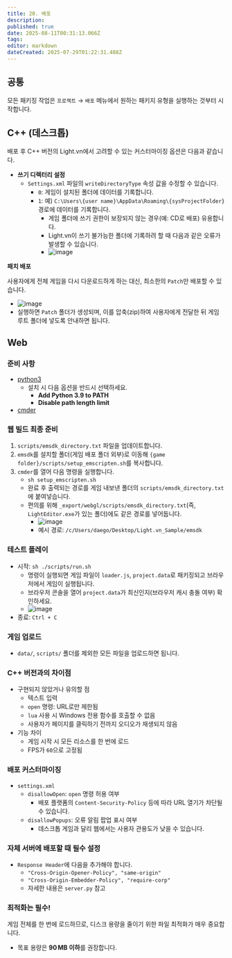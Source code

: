 ```yaml
---
title: 20. 배포
description: 
published: true
date: 2025-08-11T00:31:13.066Z
tags: 
editor: markdown
dateCreated: 2025-07-29T01:22:31.488Z
---
```


## 공통

모든 패키징 작업은 `프로젝트` → `배포` 메뉴에서 원하는 패키지 유형을 실행하는 것부터 시작합니다.

## C++ (데스크톱)

배포 후 C++ 버전의 Light.vn에서 고려할 수 있는 커스터마이징 옵션은 다음과 같습니다.

- **쓰기 디렉터리 설정**
  - `Settings.xml` 파일의 `writeDirectoryType` 속성 값을 수정할 수 있습니다.
    - `0`: 게임이 설치된 폴더에 데이터를 기록합니다.
    - `1`: 예) `C:\Users\{user name}\AppData\Roaming\{sysProjectFolder}` 경로에 데이터를 기록합니다.
      - 게임 폴더에 쓰기 권한이 보장되지 않는 경우(예: CD로 배포) 유용합니다.
      - Light.vn이 쓰기 불가능한 폴더에 기록하려 할 때 다음과 같은 오류가 발생할 수 있습니다.
      - <img alt="image" src="https://github.com/user-attachments/assets/3d91a6d0-667c-4ef3-bdc8-9af11d52c633" />

**패치 배포**

사용자에게 전체 게임을 다시 다운로드하게 하는 대신, 최소한의 `Patch`만 배포할 수 있습니다.

- <img alt="image" src="https://github.com/user-attachments/assets/c29ea848-76f8-47ef-948d-bd1a115ce579" />
- 실행하면 `Patch` 폴더가 생성되며, 이를 압축(zip)하여 사용자에게 전달한 뒤 게임 루트 폴더에 넣도록 안내하면 됩니다.

## Web

### 준비 사항

- [python3](https://www.python.org/downloads/)
  - 설치 시 다음 옵션을 반드시 선택하세요.
    - **Add Python 3.9 to PATH**
    - **Disable path length limit**
- [cmder](https://cmder.app/)

### 웹 빌드 최종 준비

1. `scripts/emsdk_directory.txt` 파일을 업데이트합니다.
2. `emsdk`를 설치할 폴더(게임 배포 폴더 외부)로 이동해 `{game folder}/scripts/setup_emscripten.sh`를 복사합니다.
3. `cmder`를 열어 다음 명령을 실행합니다.
   - `sh setup_emscripten.sh`
   - 완료 후 출력되는 경로를 게임 내보낸 폴더의 `scripts/emsdk_directory.txt`에 붙여넣습니다.
   - 편의를 위해 `_export/webgl/scripts/emsdk_directory.txt`(즉, `LightEditor.exe`가 있는 폴더)에도 같은 경로를 넣어둡니다.
     - <img alt="image" src="https://github.com/user-attachments/assets/3d4d0d65-6a07-41e7-a3e6-cebaf1bcf71e" />
     - 예시 경로: `/c/Users/daego/Desktop/Light.vn_Sample/emsdk`

### 테스트 플레이

- 시작: `sh ./scripts/run.sh`
  - 명령이 실행되면 게임 파일이 `loader.js`, `project.data`로 패키징되고 브라우저에서 게임이 실행됩니다.
  - 브라우저 콘솔을 열어 `project.data`가 최신인지(브라우저 캐시 충돌 여부) 확인하세요.
  - <img alt="image" src="https://github.com/user-attachments/assets/b7a8fffe-c4a1-4c31-b7ec-9f1b396ac87c" />
- 종료: `Ctrl + C`

### 게임 업로드

- `data/`, `scripts/` 폴더를 제외한 모든 파일을 업로드하면 됩니다.

### C++ 버전과의 차이점

- 구현되지 않았거나 유의할 점
  - 텍스트 입력
  - `open` 명령: URL로만 제한됨
  - `lua` 사용 시 Windows 전용 함수를 호출할 수 없음
  - 사용자가 페이지를 클릭하기 전까지 오디오가 재생되지 않음
- 기능 차이
  - 게임 시작 시 모든 리소스를 한 번에 로드
  - FPS가 `60`으로 고정됨

### 배포 커스터마이징

- `settings.xml`
  - `disallowOpen`: `open` 명령 허용 여부
    - 배포 플랫폼의 `Content-Security-Policy` 등에 따라 URL 열기가 차단될 수 있습니다.
  - `disallowPopups`: 오류 알림 팝업 표시 여부
    - 데스크톱 게임과 달리 웹에서는 사용자 관용도가 낮을 수 있습니다.

### 자체 서버에 배포할 때 필수 설정

- `Response Header`에 다음을 추가해야 합니다.
  - `"Cross-Origin-Opener-Policy", "same-origin"`
  - `"Cross-Origin-Embedder-Policy", "require-corp"`
  - 자세한 내용은 `server.py` 참고

### 최적화는 필수!

게임 전체를 한 번에 로드하므로, 디스크 용량을 줄이기 위한 파일 최적화가 매우 중요합니다.  
- 목표 용량은 **90 MB 이하**를 권장합니다.
